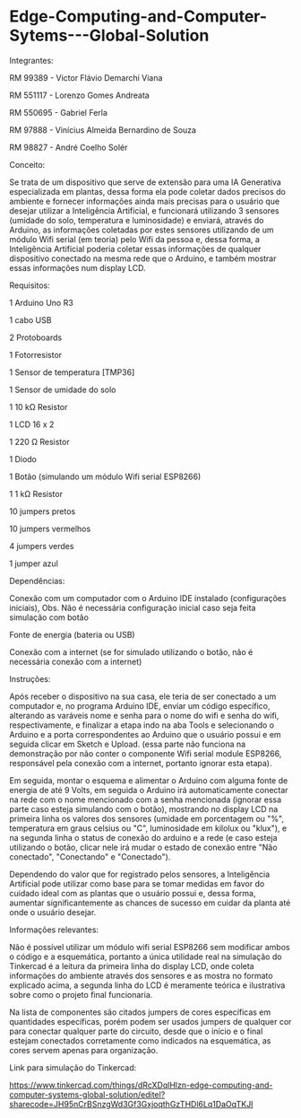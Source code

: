 # Edge-Computing-and-Computer-Sytems---Global-Solution

Integrantes:

RM 99389 - Victor Flávio Demarchi Viana

RM 551117 - Lorenzo Gomes Andreata

RM 550695 - Gabriel Ferla

RM 97888 - Vinícius Almeida Bernardino de Souza

RM 98827 - André Coelho Solér


Conceito:

Se trata de um dispositivo que serve de extensão para uma IA Generativa especializada em plantas, dessa forma ela pode coletar dados precisos do ambiente e fornecer informações ainda mais precisas para o usuário que desejar utilizar a Inteligência Artificial, e funcionará utilizando 3 sensores (umidade do solo, temperatura e luminosidade) e enviará, através do Arduino, as informações coletadas por estes sensores utilizando de um módulo Wifi serial (em teoria) pelo Wifi da pessoa e, dessa forma, a Inteligência Artificial poderia coletar essas informações de qualquer dispositivo conectado na mesma rede que o Arduino, e também mostrar essas informações num display LCD.


Requisitos:

1	Arduino Uno R3

1 cabo USB

2 Protoboards

1	Fotorresistor

1	Sensor de temperatura [TMP36]

1	Sensor de umidade do solo

1	10 kΩ Resistor

1	LCD 16 x 2

1	220 Ω Resistor

1	Diodo

1	Botão (simulando um módulo Wifi serial ESP8266)

1	1 kΩ Resistor

10 jumpers pretos

10 jumpers vermelhos

4 jumpers verdes

1 jumper azul


Dependências:

Conexão com um computador com o Arduino IDE instalado (configurações iniciais), Obs. Não é necessária configuração inicial caso seja feita simulação com botão

Fonte de energia (bateria ou USB)

Conexão com a internet (se for simulado utilizando o botão, não é necessária conexão com a internet)


Instruções:

Após receber o dispositivo na sua casa, ele teria de ser conectado a um computador e, no programa Arduino IDE, enviar um código específico, alterando as varáveis nome e senha para o nome do wifi e senha do wifi, respectivamente, e finalizar a etapa indo na aba Tools e selecionando o Arduino e a porta correspondentes ao Arduino que o usuário possui e em seguida clicar em Sketch e Upload. (essa parte não funciona na demonstração por não conter o componente Wifi serial module ESP8266, responsável pela conexão com a internet, portanto ignorar esta etapa).

Em seguida, montar o esquema e alimentar o Arduino com alguma fonte de energia de até 9 Volts, em seguida o Arduino irá automaticamente conectar na rede com o nome mencionado com a senha mencionada (ignorar essa parte caso esteja simulando com o botão), mostrando no display LCD na primeira linha os valores dos sensores (umidade em porcentagem ou "%", temperatura em graus celsius ou "C", luminosidade em kilolux ou "klux"), e na segunda linha o status de conexão do arduino e a rede (e caso esteja utilizando o botão, clicar nele irá mudar o estado de conexão entre "Não conectado", "Conectando" e "Conectado").

Dependendo do valor que for registrado pelos sensores, a Inteligência Artificial pode utilizar como base para se tomar medidas em favor do cuidado ideal com as plantas que o usuário possui e, dessa forma, aumentar significantemente as chances de sucesso em cuidar da planta até onde o usuário desejar.


Informações relevantes:

Não é possível utilizar um módulo wifi serial ESP8266 sem modificar ambos o código e a esquemática, portanto a única utilidade real na simulação do Tinkercad é a leitura da primeira linha do display LCD, onde coleta informações do ambiente através dos sensores e as mostra no formato explicado acima, a segunda linha do LCD é meramente teórica e ilustrativa sobre como o projeto final funcionaria.

Na lista de componentes são citados jumpers de cores específicas em quantidades específicas, porém podem ser usados jumpers de qualquer cor para conectar qualquer parte do circuito, desde que o início e o final estejam conectados corretamente como indicados na esquemática, as cores servem apenas para organização.


Link para simulação do Tinkercad:

https://www.tinkercad.com/things/dRcXDqlHlzn-edge-computing-and-computer-systems-global-solution/editel?sharecode=JH95nCrBSnzgWd3Gf3GxjoqthGzTHDl6Lq1DaOqTKJI
